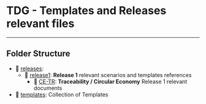 # TDG - Templates and Releases relevant files
___

## Folder Structure
 - 📂 [releases](releases): 
   - 📂 [release1](releases/release1): **Release 1** relevant scenarios and templates references
     - 📂 [CE-TR](releases/release1/CE-TR/README.md): **Traceability / Circular Economy** Release 1 relevant documents
 - 📂 [templates](templates/README.md): Collection of Templates